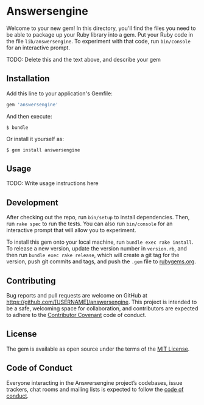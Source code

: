 # Answersengine

Welcome to your new gem! In this directory, you'll find the files you need to be able to package up your Ruby library into a gem. Put your Ruby code in the file `lib/answersengine`. To experiment with that code, run `bin/console` for an interactive prompt.

TODO: Delete this and the text above, and describe your gem

## Installation

Add this line to your application's Gemfile:

```ruby
gem 'answersengine'
```

And then execute:

    $ bundle

Or install it yourself as:

    $ gem install answersengine

## Usage

TODO: Write usage instructions here

## Development

After checking out the repo, run `bin/setup` to install dependencies. Then, run `rake spec` to run the tests. You can also run `bin/console` for an interactive prompt that will allow you to experiment.

To install this gem onto your local machine, run `bundle exec rake install`. To release a new version, update the version number in `version.rb`, and then run `bundle exec rake release`, which will create a git tag for the version, push git commits and tags, and push the `.gem` file to [rubygems.org](https://rubygems.org).

## Contributing

Bug reports and pull requests are welcome on GitHub at https://github.com/[USERNAME]/answersengine. This project is intended to be a safe, welcoming space for collaboration, and contributors are expected to adhere to the [Contributor Covenant](http://contributor-covenant.org) code of conduct.

## License

The gem is available as open source under the terms of the [MIT License](https://opensource.org/licenses/MIT).

## Code of Conduct

Everyone interacting in the Answersengine project’s codebases, issue trackers, chat rooms and mailing lists is expected to follow the [code of conduct](https://github.com/[USERNAME]/answersengine/blob/master/CODE_OF_CONDUCT.md).
